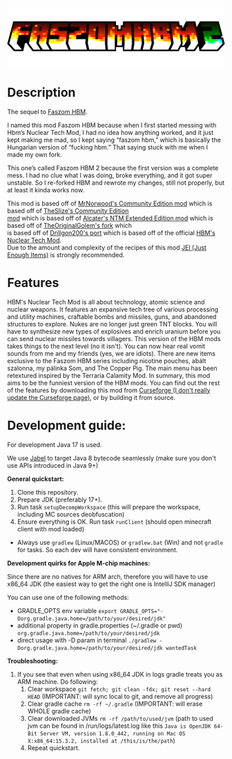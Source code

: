 ![fhbm2_title](https://raw.githubusercontent.com/nzoliii/faszomhbm2/master/static_banners/fhbm2_title.png)

# Description
The sequel to [Faszom HBM](https://github.com/nzoliii/faszomhbm).<br>

I named this mod Faszom HBM because when I first started messing with Hbm’s Nuclear Tech Mod, I had no idea how anything worked, and it just kept making me mad, so I kept saying “faszom hbm,” which is basically the Hungarian version of “fucking hbm.” That saying stuck with me when I made my own fork.

This one’s called Faszom HBM 2 because the first version was a complete mess. I had no clue what I was doing, broke everything, and it got super unstable. So I re-forked HBM and rewrote my changes, still not properly, but at least it kinda works now.

This mod is based off of [MrNorwood's Community Edition mod](https://github.com/MisterNorwood/Hbm-s-Nuclear-Tech-CE) which is based off of [TheSlize's Community Edition<br>
mod](https://github.com/TheSlize/Hbm-s-Nuclear-Tech-GIT) which is based off of [Alcater's NTM Extended Edition mod](https://github.com/Alcatergit/Hbm-s-Nuclear-Tech-GIT) which is based off of [TheOriginalGolem's fork](https://github.com/TheOriginalGolem/Hbm-s-Nuclear-Tech-GIT) which<br>
is based off of [Drillgon200's port](https://github.com/Drillgon200/Hbm-s-Nuclear-Tech-GIT) which is based off of the official [HBM's Nuclear Tech Mod](https://github.com/HbmMods/Hbm-s-Nuclear-Tech-GIT).<br>
Due to the amount and complexity of the recipes of this mod [JEI (Just Enough Items)](https://www.curseforge.com/minecraft/mc-mods/jei) is strongly recommended.<br>

# Features
HBM's Nuclear Tech Mod is all about technology, atomic science and nuclear weapons. It features an expansive tech tree of various processing and utility machines, craftable bombs and missiles, guns, and abandoned structures to explore. Nukes are no longer just green TNT blocks. You will have to synthesize new types of explosives and enrich uranium before you can send nuclear missiles towards villagers. This version of the HBM mods takes things to the next level (no it isn't). You can now hear real vomit sounds from me and my friends (yes, we are idiots). There are new items exclusive to the Faszom HBM series including nicotine pouches, abált szalonna, my pálinka Som, and The Copper Pig. The main menu has been retextured inspired by the Terraria Calamity Mod. In summary, this mod aims to be the funniest version of the HBM mods. You can find out the rest of the features by downloading this mod from [Curseforge (I don't really update the Curseforge page)](https://www.curseforge.com/minecraft/mc-mods/faszomhbm2), or by building it from source.

# Development guide:
For development Java 17 is used.

We use [Jabel](https://github.com/bsideup/jabel) to target Java 8 bytecode seamlessly (make sure you don't use APIs introduced in Java 9+)

**General quickstart:**
1. Clone this repository.
2. Prepare JDK (preferably 17+).
3. Run task `setupDecompWorkspace` (this will prepare the workspace, including MC sources deobfuscation)
4. Ensure everything is OK. Run task `runClient` (should open minecraft client with mod loaded)

- Always use `gradlew` (Linux/MACOS) or `gradlew.bat` (Win) and not `gradle` for tasks. So each dev will have consistent environment.

**Development quirks for Apple M-chip machines:**

Since there are no natives for ARM arch, therefore you will have to use x86_64 JDK (the easiest way to get the right one is IntelliJ SDK manager)

You can use one of the following methods:
- GRADLE_OPTS env variable `export GRADLE_OPTS="-Dorg.gradle.java.home=/path/to/your/desired/jdk"`
- additional property in gradle.properties (~/.gradle or pwd) `org.gradle.java.home=/path/to/your/desired/jdk`
- direct usage with -D param in terminal `./gradlew -Dorg.gradle.java.home=/path/to/your/desired/jdk wantedTask`

**Troubleshooting:**

1. If you see that even when using x86_64 JDK in logs gradle treats you as ARM machine. Do following:
    1. Clear workspace `git fetch; git clean -fdx; git reset --hard HEAD` (IMPORTANT: will sync local to git, and remove all progress)
    2. Clear gradle cache `rm -rf ~/.gradle` (IMPORTANT: will erase WHOLE gradle cache)
    3. Clear downloaded JVMs `rm -rf /path/to/used/jvm`
       (path to used jvm can be found in /run/logs/latest.log like this `Java is OpenJDK 64-Bit Server VM, version 1.8.0_442, running on Mac OS X:x86_64:15.3.2, installed at /this/is/the/path`)
    4. Repeat quickstart.